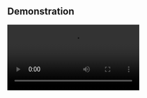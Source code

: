 ## Demonstration
 ![Alt text](https://raw.githubusercontent.com/JeffMunoz/mockup/master/prototype.mp4) 
